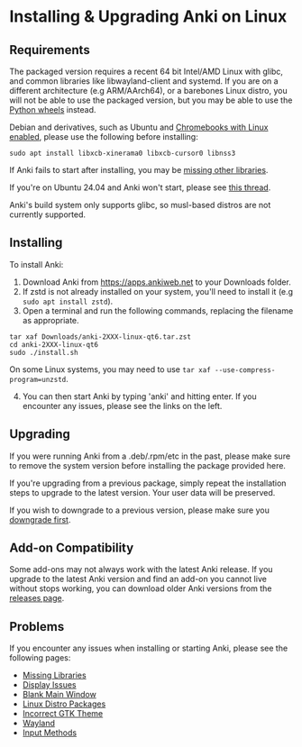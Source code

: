 # Installing & Upgrading Anki on Linux

<!-- toc -->

## Requirements

The packaged version requires a recent 64 bit Intel/AMD Linux with glibc, and common
libraries like libwayland-client and systemd. If you are on a different
architecture (e.g ARM/AArch64), or a barebones Linux distro, you will not be able to use the
packaged version, but you may be able to use the [Python wheels](https://betas.ankiweb.net/#via-pypipip)
instead.

Debian and derivatives, such as Ubuntu and [Chromebooks with Linux enabled](https://support.google.com/chromebook/answer/9145439?), please use the following before
installing:

```shell
sudo apt install libxcb-xinerama0 libxcb-cursor0 libnss3
```

If Anki fails to start after installing, you may be [missing other libraries](./missing-libraries.md).

If you're on Ubuntu 24.04 and Anki won't start, please see [this thread](https://forums.ankiweb.net/t/issues-running-on-ubuntu-24-04/40974).

Anki's build system only supports glibc, so musl-based distros are not currently supported.

## Installing

To install Anki:

1. Download Anki from <https://apps.ankiweb.net> to your Downloads folder.
2. If zstd is not already installed on your system, you'll need to install it (e.g `sudo apt install zstd`).
3. Open a terminal and run the following commands, replacing the filename as appropriate.

```shell
tar xaf Downloads/anki-2XXX-linux-qt6.tar.zst
cd anki-2XXX-linux-qt6
sudo ./install.sh
```

On some Linux systems, you may need to use `tar xaf --use-compress-program=unzstd`.

4. You can then start Anki by typing 'anki' and hitting enter. If you encounter
   any issues, please see the links on the left.

## Upgrading

If you were running Anki from a .deb/.rpm/etc in the past, please make
sure to remove the system version before installing the package
provided here.

If you're upgrading from a previous package, simply repeat the
installation steps to upgrade to the latest version. Your user data
will be preserved.

If you wish to downgrade to a previous version, please make sure you
[downgrade first](http://changes.ankiweb.net).

## Add-on Compatibility

Some add-ons may not always work with the latest Anki release. If you upgrade to
the latest Anki version and find an add-on you cannot live without stops working,
you can download older Anki versions from the [releases page](https://github.com/ankitects/anki/releases).

## Problems

If you encounter any issues when installing or starting Anki, please see the
following pages:

- [Missing Libraries](missing-libraries.md)
- [Display Issues](display-issues.md)
- [Blank Main Window](blank-window.md)
- [Linux Distro Packages](distro-packages.md)
- [Incorrect GTK Theme](gtk-theme.md)
- [Wayland](wayland.md)
- [Input Methods](input-methods.md)

